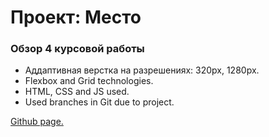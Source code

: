 # Проект: Место

### Обзор 4 курсовой работы

* Аддаптивная верстка на разрешениях: 320рх, 1280рх.
* Flexbox and Grid technologies.
* HTML, CSS and JS used.
* Used branches in Git due to project.

[Github page.](https://timakhmedov.github.io/mesto/index.html "Мой проект тут!")
